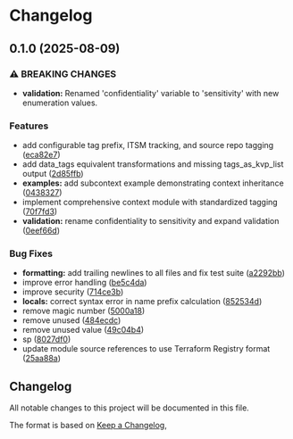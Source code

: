 # Changelog

## 0.1.0 (2025-08-09)


### ⚠ BREAKING CHANGES

* **validation:** Renamed 'confidentiality' variable to 'sensitivity' with new enumeration values.

### Features

* add configurable tag prefix, ITSM tracking, and source repo tagging ([eca82e7](https://github.com/kbrockhoff/terraform-external-context/commit/eca82e7b24a4cbbc2a8da501fdfdcfc0bc3356e6))
* add data_tags equivalent transformations and missing tags_as_kvp_list output ([2d85ffb](https://github.com/kbrockhoff/terraform-external-context/commit/2d85ffb7026acb34b371c49d1074cfefeafc41a6))
* **examples:** add subcontext example demonstrating context inheritance ([0438327](https://github.com/kbrockhoff/terraform-external-context/commit/0438327bd136b5338cf01995bc9f5f04a5798c55))
* implement comprehensive context module with standardized tagging ([70f7fd3](https://github.com/kbrockhoff/terraform-external-context/commit/70f7fd314e38544fb9747d00e0fe99f14222a97b))
* **validation:** rename confidentiality to sensitivity and expand validation ([0eef66d](https://github.com/kbrockhoff/terraform-external-context/commit/0eef66d800851afe4f7edd766503fd544423ef7e))


### Bug Fixes

* **formatting:** add trailing newlines to all files and fix test suite ([a2292bb](https://github.com/kbrockhoff/terraform-external-context/commit/a2292bb4cd117179374a10ba3959c1284fd518fe))
* improve error handling ([be5c4da](https://github.com/kbrockhoff/terraform-external-context/commit/be5c4da41f681c22d70fb36c9f9689f1927d3580))
* improve security ([714ce3b](https://github.com/kbrockhoff/terraform-external-context/commit/714ce3b98f0eb0570b8d96f6a56c8afdaef2e4fa))
* **locals:** correct syntax error in name prefix calculation ([852534d](https://github.com/kbrockhoff/terraform-external-context/commit/852534d90daeafb2e7fb981be5470043c7329daf))
* remove magic number ([5000a18](https://github.com/kbrockhoff/terraform-external-context/commit/5000a184d214363b9b955cffde8fb3ce504dde1c))
* remove unused ([484ecdc](https://github.com/kbrockhoff/terraform-external-context/commit/484ecdc610cc8e227e2db691359c4ac0b29568e7))
* remove unused value ([49c04b4](https://github.com/kbrockhoff/terraform-external-context/commit/49c04b4bd0dfbc99c87e00fc2ad5057d9f20d914))
* sp ([8027df0](https://github.com/kbrockhoff/terraform-external-context/commit/8027df0fe7ee3f395507ca07b96df30e8cf4f6d7))
* update module source references to use Terraform Registry format ([25aa88a](https://github.com/kbrockhoff/terraform-external-context/commit/25aa88a8e6b1236953d6407d09adb28fd5f69c91))

## Changelog
All notable changes to this project will be documented in this file.

The format is based on [Keep a Changelog](https://keepachangelog.com/en/1.0.0/),
